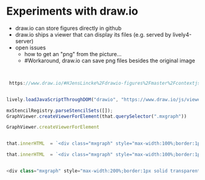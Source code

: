 # Experiments with draw.io

- draw.io can store figures directly in github
- draw.io ships a viewer that can display its files (e.g. served by lively4-server)
- open issues
  - how to get an "png" from the picture...
  - #Workaround, draw.io can save png files besides the original image

 
<script>
  import Rasterize from "src/client/rasterize.js"
  var container = lively.query(this, "lively-container");
  var baseURL = container.getURL().toString().replace(/[^\/]*$/,"");
  <button
    click={async evt => {
      var svgElement = lively.query(this, ".geDiagramContainer svg")
      await Rasterize.elementToURL(svgElement, baseURL + "test.png")
      container.get("lively-container-navbar").update()
    }}>export as png</button>
</script>

<script>
(async () => {
  await lively.loadJavaScriptThroughDOM("drawio", "https://www.draw.io/js/viewer.min.js")
  GraphViewer.createViewerForElement(lively.query(this, ".mxgraph"));
  return ""
})()
</script>

<div class="mxgraph" style="border:1px solid transparent;" data-mxgraph="{&quot;highlight&quot;:&quot;#0000ff&quot;,&quot;target&quot;:&quot;blank&quot;,&quot;lightbox&quot;:false,&quot;nav&quot;:true,&quot;zoom&quot;:2,&quot;resize&quot;:true,&quot;toolbar&quot;:&quot;zoom&quot;,&quot;edit&quot;:&quot;_blank&quot;,&quot;url&quot;:&quot;https://raw.githubusercontent.com/JensLincke/drawio-figures/master/contextjs_promises_01.xml&quot;}"></div>



```javascript

 https://www.draw.io/#HJensLincke%2Fdrawio-figures%2Fmaster%2Fcontextjs_promises_01.xml


lively.loadJavaScriptThroughDOM("drawio", "https://www.draw.io/js/viewer.min.js")

mxStencilRegistry.parseStencilSets([]);
GraphViewer.createViewerForElement(that.querySelector(".mxgraph"))

GraphViewer.createViewerForElement


that.innerHTML  = `<div class="mxgraph" style="max-width:100%;border:1px solid transparent;" data-mxgraph="{&quot;highlight&quot;:&quot;#0000ff&quot;,&quot;nav&quot;:true,&quot;resize&quot;:true,&quot;toolbar&quot;:&quot;zoom layers lightbox&quot;,&quot;edit&quot;:&quot;_blank&quot;,&quot;url&quot;:&quot;https://raw.githubusercontent.com/LivelyKernel/lively4-core/gh-pages/doc/figures/Untitled%20Diagram.xml&quot;}"></div>`

that.innerHTML  = `<div class="mxgraph" style="max-width:100%;border:1px solid transparent;" data-mxgraph="{&quot;highlight&quot;:&quot;#0000ff&quot;,&quot;nav&quot;:true,&quot;resize&quot;:true,&quot;toolbar&quot;:&quot;zoom layers lightbox&quot;,&quot;edit&quot;:&quot;_blank&quot;,&quot;url&quot;:&quot;https://lively-kernel.org/lively4/lively4-jens/doc/figures/Untitled%20Diagram.xml&quot;}"></div>`


<div class="mxgraph" style="max-width:200%;border:1px solid transparent;" data-mxgraph="{&quot;highlight&quot;:&quot;#0000ff&quot;,&quot;nav&quot;:true,&quot;resize&quot;:true,&quot;toolbar&quot;:&quot;zoom layers lightbox&quot;,&quot;edit&quot;:&quot;_blank&quot;,&quot;url&quot;:&quot;https://lively-kernel.org/lively4/lively4-jens/doc/figures/Untitled%20Diagram.xml&quot;}"></div>


```

